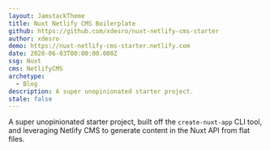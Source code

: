 ```yaml
---
layout: JamstackTheme
title: Nuxt Netlify CMS Boilerplate
github: https://github.com/xdesro/nuxt-netlify-cms-starter
author: xdesro
demo: https://nuxt-netlify-cms-starter.netlify.com
date: 2020-06-03T00:00:00.000Z
ssg: Nuxt
cms: NetlifyCMS
archetype:
  - Blog
description: A super unopinionated starter project.
stale: false
---
```


A super unopinionated starter project, built off the `create-nuxt-app` CLI tool, and leveraging Netlify CMS to generate content in the Nuxt API from flat files.